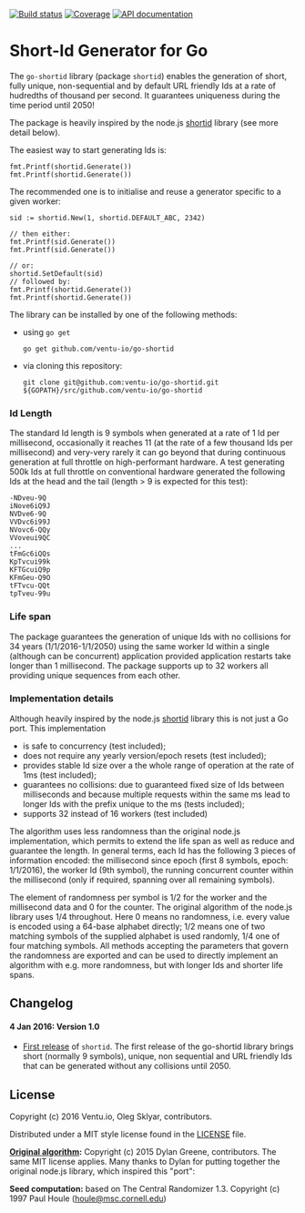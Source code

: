 
[![Build status][buildimage]][travis] [![Coverage][codecovimage]][codecov] [![API documentation][godocimage]][docs]

# Short-Id Generator for Go

The `go-shortid` library (package `shortid`) enables the generation of short, fully unique,
non-sequential and by default URL friendly Ids at a rate of hudredths of thousand per second. It
guarantees uniqueness during the time period until 2050!

The package is heavily inspired by the node.js [shortid][nodeshortid] library (see more detail below).

The easiest way to start generating Ids is:

	fmt.Printf(shortid.Generate())
	fmt.Printf(shortid.Generate())

The recommended one is to initialise and reuse a generator specific to a given worker:

	sid := shortid.New(1, shortid.DEFAULT_ABC, 2342)

	// then either:
	fmt.Printf(sid.Generate())
	fmt.Printf(sid.Generate())

	// or:
	shortid.SetDefault(sid)
	// followed by:
	fmt.Printf(shortid.Generate())
	fmt.Printf(shortid.Generate())


The library can be installed by one of the following methods:

* using `go get`

	```
	go get github.com/ventu-io/go-shortid
	```

* via cloning this repository:

	```
	git clone git@github.com:ventu-io/go-shortid.git ${GOPATH}/src/github.com/ventu-io/go-shortid
	```

### Id Length

The standard Id length is 9 symbols when generated at a rate of 1 Id per millisecond,
occasionally it reaches 11 (at the rate of a few thousand Ids per millisecond) and very-very
rarely it can go beyond that during continuous generation at full throttle on high-performant
hardware. A test generating 500k Ids at full throttle on conventional hardware generated the
following Ids at the head and the tail (length > 9 is expected for this test):

    -NDveu-9Q
 	iNove6iQ9J
 	NVDve6-9Q
 	VVDvc6i99J
 	NVovc6-QQy
 	VVoveui9QC
 	...
 	tFmGc6iQQs
 	KpTvcui99k
 	KFTGcuiQ9p
 	KFmGeu-Q9O
 	tFTvcu-QQt
 	tpTveu-99u

### Life span

The package guarantees the generation of unique Ids with no collisions for 34 years
(1/1/2016-1/1/2050) using the same worker Id within a single (although can be concurrent)
application provided application restarts take longer than 1 millisecond. The package supports
up to 32 workers all providing unique sequences from each other.

### Implementation details

Although heavily inspired by the node.js [shortid][nodeshortid] library this is
not just a Go port. This implementation

* is safe to concurrency (test included);
* does not require any yearly version/epoch resets (test included);
* provides stable Id size over a the whole range of operation at the rate of 1ms (test included);
* guarantees no collisions: due to guaranteed fixed size of Ids between milliseconds and because
multiple requests within the same ms lead to longer Ids with the prefix unique to the ms (tests
included);
* supports 32 instead of 16 workers (test included)

The algorithm uses less randomness than the original node.js implementation, which permits to extend
the life span as well as reduce and guarantee the length. In general terms, each Id has the
following 3 pieces of information encoded: the millisecond since epoch (first 8 symbols, epoch:
1/1/2016), the worker Id (9th symbol), the running concurrent counter within the millisecond (only
if required, spanning over all remaining symbols).

The element of randomness per symbol is 1/2 for the worker and the millisecond data and 0 for the
counter. The original algorithm of the node.js library uses 1/4 throughout. Here 0 means no
randomness, i.e. every value is encoded using a 64-base alphabet directly; 1/2 means one of two
matching symbols of the supplied alphabet is used randomly, 1/4 one of four matching symbols. All
methods accepting the parameters that govern the randomness are exported and can be used to directly
implement an algorithm with e.g. more randomness, but with longer Ids and shorter life spans.

## Changelog

#### 4 Jan 2016: Version 1.0

* [First release](https://github.com/ventu-io/go-shortid/releases/tag/v1.0) of `shortid`. The first
release of the go-shortid library brings short (normally 9 symbols), unique, non sequential and
URL friendly Ids that can be generated without any collisions until 2050.

## License

Copyright (c) 2016 Ventu.io, Oleg Sklyar, contributors.

Distributed under a MIT style license found in the [LICENSE][license] file.

**[Original algorithm][nodeshortid]:** Copyright (c) 2015 Dylan Greene, contributors. The same MIT
license applies. Many thanks to Dylan for putting together the original node.js library, which
inspired this "port":

**Seed computation:** based on The Central Randomizer 1.3. Copyright (c) 1997 Paul Houle (houle@msc.cornell.edu)


[go]: https://golang.org
[docs]: https://godoc.org/github.com/ventu-io/go-shortid
[godocimage]: http://img.shields.io/badge/godoc-reference-blue.svg?style=flat
[travis]: https://travis-ci.org/ventu-io/go-shortid
[buildimage]: https://travis-ci.org/ventu-io/go-shortid.svg?branch=master
[codecov]: https://codecov.io/github/ventu-io/go-shortid?branch=master
[codecovimage]: https://codecov.io/github/ventu-io/go-shortid/coverage.svg?branch=master


[license]: https://github.com/ventu-io/go-shortid/blob/master/LICENSE

[nodeshortid]: https://github.com/dylang/shortid
